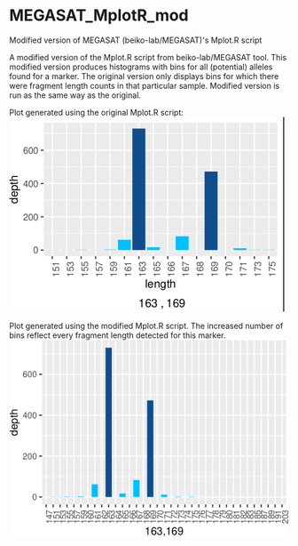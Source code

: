 # MEGASAT_MplotR_mod
Modified version of MEGASAT (beiko-lab/MEGASAT)'s Mplot.R script

A modified version of the Mplot.R script from beiko-lab/MEGASAT tool.
This modified version produces histograms with bins for all (potential) alleles found for a marker.
The original version only displays bins for which there were fragment length counts in that particular sample.
Modified version is run as the same way as the original.

Plot generated using the original Mplot.R script:
![original Beiko lab version](megasat_old.png)

Plot generated using the modified Mplot.R script.
The increased number of bins reflect every fragment length detected for this marker.
![New version](megasat_new.png)
